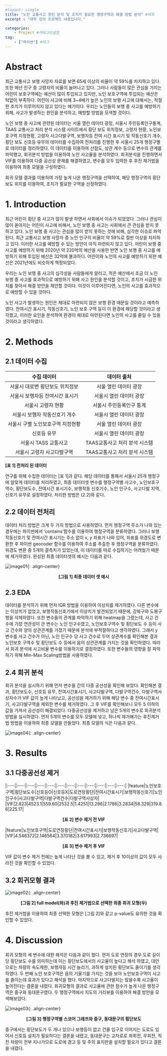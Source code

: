 ```yaml
---
#layout: single
title: "노인 교통사고 원인 분석 및 조치가 필요한 행정구역과 해결 방법 분석" #제목
excerpt : "대학 강의 프로젝트 내용입니다."

categories: 
    - Project #카테고리설정
tag: 
    - ["파이썬"] #테그
---
```



# Abstract

최근 교통사고 보행 사망자 자료를 보면 65세 이상의 비율이 약 59%를 차지하고 있다. 또한 매년 인구 중 고령자의 비율이 늘어나고 있다. 그러나 사람들이 많은 관심을 가지는 어린이 보호구역에는 예산이 많이 투입되고 있지만, 노인 보호구역에 투입되는 예산은 턱없이 부족하다. 어린이 사고에 비해 3~4배가 높은 노인의 보행 사고에 대해서는, 적절한 조치가 이루어지지 않고 있다는 얘기이다. 우리는 노인들의 보행 중 사고를 예방하기 위해, 사고가 발생하는 원인을 분석하고, 예방할 방법을 모색할 것이다.

노인 보행 중 사고에 관련된 데이터는 서울 열린 데이터 광장, 서울시 주민등록인구통계, TAAS 교통사고 처리 분석 시스템 사이트에서 횡단 보도 위치정보, 고령자 현황, 노인보호구역 지정현황, 고령자 사고다발구역, 보행자등 잔여 시간 표시기 및 작동신호기 개수, 횡단 보도 신호등 유무의 데이터를 수집하여 전처리를 진행한 후 서울시 25개 행정구별로 데이터를 정리하였다. 이 데이터를 이용하여 산점도, 상관 계수 등으로 변수의 관계를 파악했고, 회귀분석 방법을 이용하여 노인 사고율을 분석하였다. 회귀분석을 진행하면서 VIF를 이용하여 다중 공선성 문제를 해결하였고, 변수를 모두 입력한 후 후진 제거법을 이용하여 최종 모델을 구성하였다.

회귀 모델 결과를 이용하여 가장 높게 나온 행정구역을 선택하여, 해당 행정구역의 횡단보도 위치를 이용하여, 조치가 필요한 구역을 선정하였다.

# 1. Introduction

최근 어린이 횡단 중 사고가 많이 발생 하면서 사회에서 이슈가 되었었다. 그러나 관심이 많이 쏟아지는 어린이 사고에 비해서, 노인 보행 중 사고는 사회에서 큰 관심을 받지 못하고 있다. 노인 보행 중 사고는 관심을 많이 받지 못하는 것에 비해, 심각한 이슈로 파악된다. 최근 교통사고 보행 사망자 중 노인 인구의 비율이 약 59%로 절반 이상을 차지하고 있다. 
이러한 사고를 예방할 수 있는 방안이 아직 마련되지 않고 있다. 어린이 보행 중 사고를 예방하기 위해 2020년 약 220억의 예산을 사용한 반면 노인 보행 중 사고를 예방하기 위해 투입된 예산은 32억에 불과하다. 어린이와 노인의 사고를 예방하기 위한 예산은 2021년에도 비슷하게 책정되었다.

우리는 노인 보행 중 사고의 심각성을 사람들에게 알리고, 적은 예산에서 조금 더 노인 보행 중 사고를 효과적으로 예방하기 위해 사고 원인을 분석할 것이고, 조치가 시급한 위치를 찾아서 해결 방안을 제안할 것이다. 이것이 이루어진다면, 노인의 사고를 효과적으로 예방할 수 있을 것이다.

노인 사고가 발생하는 원인은 제대로 마련되지 않은 보행 환경 때문일 것이라고 예측하였다. 잔여시간 표시기, 작동신호기, 노인 보호 구역 등이 이 환경에 해당할 것이라고 생각했고, 이러한 요인을 분석하여 환경이 제대로 마련된다면 노인의 사고를 줄일 수 있을 것이라고 생각하였다.

# 2. Methods

## 2.1 데이터 수집


|수집 데이터|데이터 출처|
|:---:|:---:|
|서울시 대로변 횡단보도 위치정보|서울 열린 데이터 광장|
|서울시 보행자등 잔여시간 표시기|서울시 열린 데이터 광장|
|서울시 고령자 현황|서울시 주민등록인구 통계|
|서울시 보행자 작동신호기 개수|서울시 열린 데이터 광장|
|서울시 구별 노인보호구역 지정현황|서울 열린 데이터 광장|
|신호등 유무|서울시 열린 데이터 광장|
|서울시 TASS 교통사고|TAAS교통사고 처리 분석 시스템|
|서울시 고령자 사고다발구역|TAAS교통사고 처리 분석 시스템|

**[표 1] 전처리 된 데이터**

연구를 위해 수집한 데이터는 [표 1]과 같다. 해당 데이터를 통해서 서울시 25개 행정구에 알맞게 데이터를 처리하였고, 최종 데이터셋 변수를 행정구역별 사고수, 노인보호구역수, 횡단보도수, 잔여시간 표시기수, 보행작동 신호기수, 노인 인구수, 사고다발 지역, 신호기 유무로 설정하였다. 처리한 방법은 (2.2)와 같다. 


## 2.2 데이터 전처리

데이터 처리 방법은 크게 두 가지 방법으로 사용하였다. 먼저 행정구역 주소가 나와 있는 경우에는 파이썬에서 ‘contains’함수를 이용하여 행정구역을 분류하였다. 그러나 보행작동신호기 및 잔여시간 표시기는 주소 없이 x, y 좌표가 나와 있어, 좌표를 위경도로 변환한 후 파이썬 geocoder 함수를 이용하여 주소를 추출한 후 행정구역을 분류하였다. 위경도 변환 중 5개의 결측치가 있었는데, 이 데이터를 따로 수집하기는 어려웠기 때문에 제거하였다. 완성된 최종 데이터셋의 예시는 다음과 같다.

![image01](/assets/images/Silver_zone/image01.png){: .align-center}

**<center>[그림 1] 최종 데이터 셋 예시</center>**


## 2.3 EDA

데이터를 분석하기 위해 먼저 IQR 방법을 이용하여 이상치를 제거하였다. 다른 변수에는 이상치가 없었고, 보행작동신호기에서 이상치가 발견되었기 때문에, 강북구와 도봉구 행을 삭제하였다.
또한 변수들의 관계를 파악하기 위해 heatmap을 그렸는데, 사고 건수에 가장 연관성이 큰 변수는 노인 인구수였고, 노인보호구역수 및 횡단보도 수 등이 사고 건수와 양의 상관관계를 가졌기 때문에 분석에 부적절하다고 생각하였다. 그래서 y 변수를 사고 건수가 아닌, 노인 인구수 당 사고 건수로 두어 상관계수를 확인해본 결과 노인보호 구역수 및 횡단보도 수 등에서 음의 상관관계를 가지는 것을 확인하였다. 따라서 회귀 분석에 사고비율 변수를 이용하기로 결정하였다. 또한 변수들의 영향을 잘 파악하기 위해 Min-Max Scaling방법을 사용하였다.

## 2.4 회귀 분석

회귀 분석을 실시하기 위해 먼저 변수들 간의 다중 공선성을 확인해 보았다. 확인해본 결과, 횡단보도수, 신호등 유무, 잔여시간표시기, 사고다발구역, 다발구역건수, 다발구역사상자수가 VIF 값이 높게 나타났고, 공선성을 제거하기 위해 해당 변수 중 잔여시간표시기, 사고다발구역을 제외한 변수를 제거하였다. 그 후 VIF를 확인해보니 모두 5 이하의 값을 가져서 공선성이 해결되었다.
다중공선성을 제거하고 남은 5개의 변수로 회귀분석방법을 실시하였다. 먼저 5개의 변수를 모두 모델에 넣고, 하나씩 제거해가는 후진제거법 방법을 이용하여 최종 모델을 만들었다. 최종 모델의 식은 다음과 같다.


![image04](/assets/images/Silver_zone/image04.png){: .align-center}

# 3. Results

## 3.1 다중공선성 제거                

|:---:|:---:|:---:|:---:|:---:|:---:|:---:|:---:|:---:|:---:|:---:|:---:|
|feature|노인보호구역|횡단보도수|신호등O|신호등X|도로연장횡단|잔여시간표시기|보행작동신호기|노인인구수|사고다발구역|다발구역건수|다발구역사상자|
|VIF|2.823|4523.1|559.60|2532.5|1.4251|13.296|2.1786|3.2834|58.329|319.86|225.17|

**<center>[표 2] 변수 제거 전 VIF</center>** 


|feature|노인보호구역|도로연장횡단|잔여시간표시기|보행작동신호기|사고다발구역|
|VIF|4.546372|2.146564|3.370182|3.617993|2.736697|

**<center>[표 3] 변수 제거 후 VIF</center>** 

VIF 값이 변수 제거 전에는 높게 나타난 것을 볼 수 있고, 제거 후 10이상의 값이 모두 사라진 것을 확인할 수 있었다.

## 3.2 회귀모형 결과

![image02](/assets/images/Silver_zone/image02.png){: .align-center}

**<center>[그림 2] full model(좌)과 후진 제거법으로 선택한 최종 회귀 모형(우)</center>**

후진 제거법을 이용하여 최종 선택한 모형은 [그림 2]와 같고 p-value도 유의한 것을 확인할 수 있었다. 

# 4. Discussion

회귀 모형의 세 변수에 대한 해석은 다음과 같이 했다. 먼저 도로 연장의 경우 도로 길이당 횡단보도 수를 의미하는데 이는 횡단보도에서의 사고율이 높다고 해석 하였고, 대안으로는 차량의 속도제한, 보행자등 시간 늘리기, 과하게 설치된 횡단보도 줄이기를 생각하였다. 두 번째 노인 보호구역은 음의 기울기를 가지는 것을 보아 노인보호구역이 사고를 줄이는데 효과가 있다고 해석을 했다. 마지막으로 사고다발지는 많을수록 사고율이 높아진다는 결론을 내렸다. 
회귀모형의 결과로 사고율에 관한 점수가 높게 나온 행정구역은 중구와 동대문구였다. 두 행정구역에서 지도의 거리뷰를 이용하여 해결 방안을 모색해보았다.

![image03](/assets/images/Silver_zone/image03.png){: .align-center}

**<center>[그림 3] 행정구역별 스코어 그래프와 중구, 동대문구의 횡단보도</center>**

중구에서는 횡단보도가 두 개나 있으나 보행등이 없고 건물 입구로 이어지는 도로도 있어서 신호등 설치가 필요하다는 결론을 내렸고, 동대문구는 교차로로 좌회전, 우회전, 직진 차량이 전부 지나가므로 도로에 경고 등 및 주의 표지판을 설치할 필요가 있다고 결론을 내렸다.